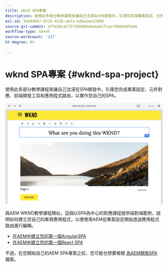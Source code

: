 ```yaml
---
title: wknd SPA專案
description: 使用此多部分教學課程來讓自己沈浸在SPA開發中，引導您完成專案設定、元件對應、前端開發工具和應用程式路由，以使用React和Angular實施您自己的SPA。
exl-id: 3e4445b7-6215-4126-aefa-bdba1ee1398d
source-git-commit: a77e5dc4273736b969e9a4a62fcac75664495ee6
workflow-type: tm+mt
source-wordcount: '137'
ht-degree: 0%

---
```


# wknd SPA專案 {#wknd-spa-project}

使用此多部分教學課程來讓自己沈浸在SPA開發中，引導您完成專案設定、元件對應、前端開發工具和應用程式路由，以實作您自己的SPA。

![wknd SPA專案](assets/wknd-spa-project.png)

與AEM WKND教學課程類似，這個以SPA為中心的對應課程提供端對端範例，說明如何建立您自己的單頁應用程式，以便使用AEM從專案設定開始透過應用程式路由進行編輯。

* [在AEM中建立您的第一個AngularSPA](https://experienceleague.adobe.com/docs/experience-manager-learn/getting-started-with-aem-headless/spa-editor/angular/overview.html)
* [在AEM中建立您的第一個React SPA](https://experienceleague.adobe.com/docs/experience-manager-learn/getting-started-with-aem-headless/spa-editor/react/overview.html)

不過，在您開始自己的AEM SPA專案之前，您可能也想要檢閱 [為AEM開發SPA](developing.md) 檔案。
